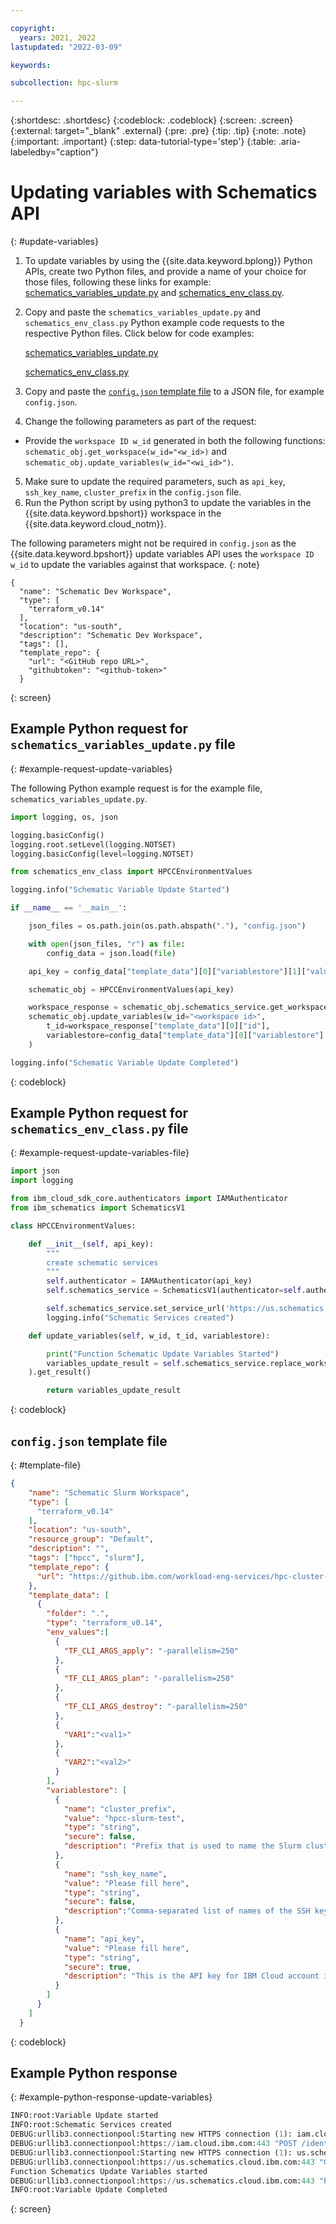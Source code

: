 ```yaml
---

copyright:
  years: 2021, 2022
lastupdated: "2022-03-09"

keywords: 

subcollection: hpc-slurm

---
```


{:shortdesc: .shortdesc}
{:codeblock: .codeblock}
{:screen: .screen}
{:external: target="_blank" .external}
{:pre: .pre}
{:tip: .tip}
{:note: .note}
{:important: .important}
{:step: data-tutorial-type='step'}
{:table: .aria-labeledby="caption"}

# Updating variables with Schematics API
{: #update-variables}

1. To update variables by using the {{site.data.keyword.bplong}} Python APIs, create two Python files, and provide a name of your choice for those files, following these links for example: [schematics_variables_update.py](/docs/hpc-slurm?topic=hpc-slurm-update-variables#example-request-update-variables) and [schematics_env_class.py](/docs/hpc-slurm?topic=hpc-slurm-update-variables#example-request-update-variables-file).

2. Copy and paste the `schematics_variables_update.py` and `schematics_env_class.py` Python example code requests to the respective Python files. Click below for code examples:

    [schematics_variables_update.py](/docs/hpc-slurm?topic=hpc-slurm-update-variables#example-request-update-variables)

    [schematics_env_class.py](/docs/hpc-slurm?topic=hpc-slurm-update-variables#example-request-update-variables-file)

3. Copy and paste the [`config.json` template file](/docs/hpc-slurm?topic=hpc-slurm-update-variables#template-file) to a JSON file, for example `config.json`.
4. Change the following parameters as part of the request:
  * Provide the `workspace ID w_id` generated in both the following functions: `schematic_obj.get_workspace(w_id="<w_id>)` and `schematic_obj.update_variables(w_id="<wi_id>")`.
5. Make sure to update the required parameters, such as `api_key`, `ssh_key_name`, `cluster_prefix` in the `config.json` file.
6. Run the Python script by using python3 to update the variables in the {{site.data.keyword.bpshort}} workspace in the {{site.data.keyword.cloud_notm}}.

The following parameters might not be required in `config.json` as the {{site.data.keyword.bpshort}} update variables API uses the `workspace ID w_id` to update the variables against that workspace.
{: note}

```
{
  "name": "Schematic Dev Workspace",
  "type": [
    "terraform_v0.14"
  ],
  "location": "us-south",
  "description": "Schematic Dev Workspace",
  "tags": [],
  "template_repo": {
    "url": "<GitHub repo URL>",
    "githubtoken": "<github-token>"
  }
```
{: screen}

## Example Python request for `schematics_variables_update.py` file
{: #example-request-update-variables}

The following Python example request is for the example file, `schematics_variables_update.py`.

```python
import logging, os, json

logging.basicConfig()
logging.root.setLevel(logging.NOTSET)
logging.basicConfig(level=logging.NOTSET)

from schematics_env_class import HPCCEnvironmentValues

logging.info("Schematic Variable Update Started")

if __name__ == '__main__':

    json_files = os.path.join(os.path.abspath("."), "config.json")

    with open(json_files, "r") as file:
        config_data = json.load(file)

    api_key = config_data["template_data"][0]["variablestore"][1]["value"]

    schematic_obj = HPCCEnvironmentValues(api_key)

    workspace_response = schematic_obj.schematics_service.get_workspace(w_id="<workspace id>").get_result()
    schematic_obj.update_variables(w_id="<workspace id>", 
        t_id=workspace_response["template_data"][0]["id"], 
        variablestore=config_data["template_data"][0]["variablestore"]
    )

logging.info("Schematic Variable Update Completed")
```
{: codeblock}

## Example Python request for `schematics_env_class.py` file
{: #example-request-update-variables-file}

```python
import json
import logging

from ibm_cloud_sdk_core.authenticators import IAMAuthenticator
from ibm_schematics import SchematicsV1

class HPCCEnvironmentValues:

    def __init__(self, api_key):
        """
        create schematic services
        """
        self.authenticator = IAMAuthenticator(api_key)
        self.schematics_service = SchematicsV1(authenticator=self.authenticator)

        self.schematics_service.set_service_url('https://us.schematics.cloud.ibm.com')
        logging.info("Schematic Services created")

    def update_variables(self, w_id, t_id, variablestore):

        print("Function Schematic Update Variables Started")
        variables_update_result = self.schematics_service.replace_workspace_inputs(w_id=w_id, t_id=t_id, variablestore=variablestore
    ).get_result()

        return variables_update_result   
```
{: codeblock}

## `config.json` template file
{: #template-file}

```json
{
    "name": "Schematic Slurm Workspace",
    "type": [
      "terraform_v0.14"
    ],
    "location": "us-south",
    "resource_group": "Default",
    "description": "",
    "tags": ["hpcc", "slurm"],
    "template_repo": {
      "url": "https://github.ibm.com/workload-eng-services/hpc-cluster-slurm"
    },
    "template_data": [
      {
        "folder": ".",
        "type": "terraform_v0.14",
        "env_values":[
          { 
            "TF_CLI_ARGS_apply": "-parallelism=250"
          },
          { 
            "TF_CLI_ARGS_plan": "-parallelism=250"
          },
          {
            "TF_CLI_ARGS_destroy": "-parallelism=250"
          },
          { 
            "VAR1":"<val1>"
          },
          {
            "VAR2":"<val2>"
          } 
        ],
        "variablestore": [
          {
            "name": "cluster_prefix",
            "value": "hpcc-slurm-test",
            "type": "string",
            "secure": false,
            "description": "Prefix that is used to name the Slurm cluster and IBM Cloud resources that are provisioned to build the Slurm cluster instance. You cannot create more than one instance of the Slurm cluster with the same name. Make sure that the name is unique. Enter a prefix name, such as my-hpcc."
          },
          {
            "name": "ssh_key_name",
            "value": "Please fill here",
            "type": "string",
            "secure": false,
            "description":"Comma-separated list of names of the SSH key configured in your IBM Cloud account that is used to establish a connection to the Slurm master node. Ensure the SSH key is present in the same resource group and region where the cluster is being provisioned. If you do not have an SSH key in your IBM Cloud account, create one by using the instructions given here. [Learn more](https://cloud.ibm.com/docs/vpc?topic=vpc-ssh-keys)."
          },
          {
            "name": "api_key",
            "value": "Please fill here",
            "type": "string",
            "secure": true,
            "description": "This is the API key for IBM Cloud account in which the Slurm cluster needs to be deployed. [Learn more](https://cloud.ibm.com/docs/account?topic=account-userapikey)."
          }  
        ]
      }
    ]
  }
```
{: codeblock}

## Example Python response
{: #example-python-response-update-variables}

```python
INFO:root:Variable Update started
INFO:root:Schematic Services created
DEBUG:urllib3.connectionpool:Starting new HTTPS connection (1): iam.cloud.ibm.com:443
DEBUG:urllib3.connectionpool:https://iam.cloud.ibm.com:443 "POST /identity/token HTTP/1.1" 200 1055
DEBUG:urllib3.connectionpool:Starting new HTTPS connection (1): us.schematics.cloud.ibm.com:443
DEBUG:urllib3.connectionpool:https://us.schematics.cloud.ibm.com:443 "GET /v1/workspaces/us-south.workspace.Sample-Schematics-Api-workspace.0f4b9089 HTTP/1.1" 200 None
Function Schematics Update Variables started
DEBUG:urllib3.connectionpool:https://us.schematics.cloud.ibm.com:443 "PUT /v1/workspaces/us-south.workspace.Sample-Schematics-Api-workspace.0f4b9089f/template_data/ad5540ad-d70d-40/values HTTP/1.1" 200 None
INFO:root:Variable Update Completed
```
{: screen}

